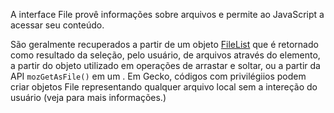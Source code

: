 A interface File provê informações sobre arquivos e permite ao JavaScript  a acessar seu conteúdo.

São geralmente recuperados a partir de um objeto [FileList](https://developer.mozilla.org/pt-BR/docs/Web/API/FileList) que é retornado como resultado da seleção, pelo usuário, de arquivos através do elemento, a partir do objeto utilizado em operações de arrastar e soltar, ou a partir da API `mozGetAsFile()` em um . Em Gecko, códigos com privilégiios podem criar objetos File representando qualquer arquivo local sem a intereção do usuário (veja para mais informações.)